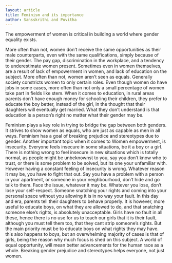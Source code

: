 ```yaml
---
layout: article
title: Feminism and its importance 
author: Sansskrithi and Puvitha
---
```



The empowerment of women is critical in building a world where gender equality exists.

More often than not, women don’t receive the same opportunities as their male counterparts, even with the same qualifications, simply because of their gender. The pay gap, discrimination in the workplace, and a tendency to underestimate women present. Sometimes even in women themselves, are a result of lack of empowerment in women, and lack of education on the subject. More often than not, women aren’t seen as equals. Generally society constricts women to only certain roles. Even though women do have jobs in some cases, more often than not only a small percentage of women take part in fields like stem. When it comes to education, in rural areas parents don’t have enough money for schooling their children, they prefer to educate the boy better, instead of the girl, in the thought that their daughters will eventually get married. What they don’t understand is that education is a person’s right no matter what their gender may be.

Feminism plays a key role in trying to bridge the gap between both genders. It strives to show women as equals, who are just as capable as men in all ways. Feminism has a goal of breaking prejudice and stereotypes due to gender. Another important topic when it comes to Women empowerment, is insecurity. Everyone feels insecure in some situations, be it a boy or a girl. There is nothing wrong to feel insecure in new situations which is totally normal, as people might be unbeknownst to you, say you don’t know who to trust, or there is some problem to be solved, but its one your unfamiliar with. However having a constant feeling of insecurity is wrong. Whatever reason it may be, you have to fight that out. Say you have a problem with a person in your apartment, or someone in your neighbourhood, don’t hide and go talk to them. Face the issue, whatever it may be. Whatever you lose, don’t lose your self-respect. Someone snatching your rights and coming into your personal space without you allowing it is in no way your fault. In this day and era, parents tell their daughters to behave properly. It is however, more useful to educate boys, on what they are allowed to do, and that snatching someone else’s rights, is absolutely unacceptable. Girls have no fault in all these, hence there is no use for us to teach our girls that it is their fault, although you must tell them too, that they cant strip someone’s rights. But the main priority must be to educate boys on what rights they may have. this also happens to boys, but an overwhelming majority of cases is that of girls, being the reason why much focus is shed on this subject. A world of equal opportunity, will mean better advancements for the human race as a whole. Breaking gender prejudice and stereotypes helps everyone, not just women.